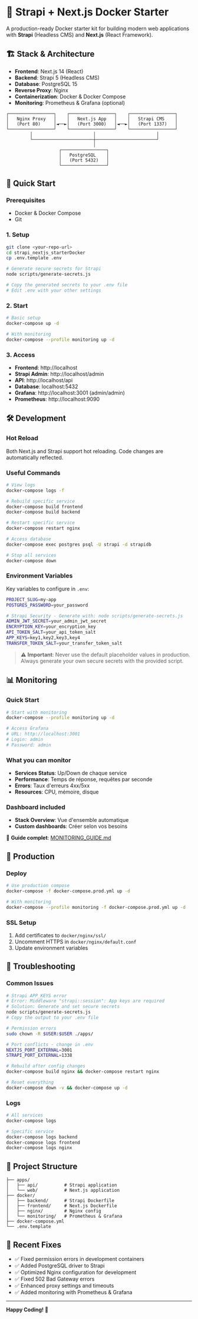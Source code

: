 # 🚀 Strapi + Next.js Docker Starter

A production-ready Docker starter kit for building modern web applications with **Strapi** (Headless CMS) and **Next.js** (React Framework).

## 🏗️ Stack & Architecture

- **Frontend**: Next.js 14 (React)
- **Backend**: Strapi 5 (Headless CMS)
- **Database**: PostgreSQL 15
- **Reverse Proxy**: Nginx
- **Containerization**: Docker & Docker Compose
- **Monitoring**: Prometheus & Grafana (optional)

```
┌─────────────────┐    ┌─────────────────┐    ┌─────────────────┐
│   Nginx Proxy   │    │   Next.js App   │    │   Strapi CMS    │
│   (Port 80)     │◄──►│   (Port 3000)   │◄──►│   (Port 1337)   │
└─────────────────┘    └─────────────────┘    └─────────────────┘
         │                       │                       │
         └───────────────────────┼───────────────────────┘
                                 │
                    ┌─────────────────┐
                    │   PostgreSQL    │
                    │   (Port 5432)   │
                    └─────────────────┘
```

## 🚀 Quick Start

### Prerequisites
- Docker & Docker Compose
- Git

### 1. Setup
```bash
git clone <your-repo-url>
cd strapi_nextjs_starterDocker
cp .env.template .env

# Generate secure secrets for Strapi
node scripts/generate-secrets.js

# Copy the generated secrets to your .env file
# Edit .env with your other settings
```

### 2. Start
```bash
# Basic setup
docker-compose up -d

# With monitoring
docker-compose --profile monitoring up -d
```

### 3. Access
- **Frontend**: http://localhost
- **Strapi Admin**: http://localhost/admin
- **API**: http://localhost/api
- **Database**: localhost:5432
- **Grafana**: http://localhost:3001 (admin/admin)
- **Prometheus**: http://localhost:9090

## 🛠️ Development

### Hot Reload
Both Next.js and Strapi support hot reloading. Code changes are automatically reflected.

### Useful Commands
```bash
# View logs
docker-compose logs -f

# Rebuild specific service
docker-compose build frontend
docker-compose build backend

# Restart specific service
docker-compose restart nginx

# Access database
docker-compose exec postgres psql -U strapi -d strapidb

# Stop all services
docker-compose down
```

### Environment Variables
Key variables to configure in `.env`:
```bash
PROJECT_SLUG=my-app
POSTGRES_PASSWORD=your_password

# Strapi Security - Generate with: node scripts/generate-secrets.js
ADMIN_JWT_SECRET=your_admin_jwt_secret
ENCRYPTION_KEY=your_encryption_key
API_TOKEN_SALT=your_api_token_salt
APP_KEYS=key1,key2,key3,key4
TRANSFER_TOKEN_SALT=your_transfer_token_salt
```

> ⚠️ **Important**: Never use the default placeholder values in production. Always generate your own secure secrets with the provided script.

## 📊 Monitoring

### Quick Start
```bash
# Start with monitoring
docker-compose --profile monitoring up -d

# Access Grafana
# URL: http://localhost:3001
# Login: admin
# Password: admin
```

### What you can monitor
- **Services Status**: Up/Down de chaque service
- **Performance**: Temps de réponse, requêtes par seconde
- **Errors**: Taux d'erreurs 4xx/5xx
- **Resources**: CPU, mémoire, disque

### Dashboard included
- **Stack Overview**: Vue d'ensemble automatique
- **Custom dashboards**: Créer selon vos besoins

📖 **Guide complet**: [MONITORING_GUIDE.md](MONITORING_GUIDE.md)

## 🚀 Production

### Deploy
```bash
# Use production compose
docker-compose -f docker-compose.prod.yml up -d

# With monitoring
docker-compose --profile monitoring -f docker-compose.prod.yml up -d
```

### SSL Setup
1. Add certificates to `docker/nginx/ssl/`
2. Uncomment HTTPS in `docker/nginx/default.conf`
3. Update environment variables

## 🔧 Troubleshooting

### Common Issues
```bash
# Strapi APP_KEYS error
# Error: Middleware "strapi::session": App keys are required
# Solution: Generate and set secure secrets
node scripts/generate-secrets.js
# Copy the output to your .env file

# Permission errors
sudo chown -R $USER:$USER ./apps/

# Port conflicts - change in .env
NEXTJS_PORT_EXTERNAL=3001
STRAPI_PORT_EXTERNAL=1338

# Rebuild after config changes
docker-compose build nginx && docker-compose restart nginx

# Reset everything
docker-compose down -v && docker-compose up -d
```

### Logs
```bash
# All services
docker-compose logs

# Specific service
docker-compose logs backend
docker-compose logs frontend
docker-compose logs nginx
```

## 📁 Project Structure
```
├── apps/
│   ├── api/          # Strapi application
│   └── web/          # Next.js application
├── docker/
│   ├── backend/      # Strapi Dockerfile
│   ├── frontend/     # Next.js Dockerfile
│   ├── nginx/        # Nginx config
│   └── monitoring/   # Prometheus & Grafana
├── docker-compose.yml
└── .env.template
```

## 🔧 Recent Fixes

- ✅ Fixed permission errors in development containers
- ✅ Added PostgreSQL driver to Strapi
- ✅ Optimized Nginx configuration for development
- ✅ Fixed 502 Bad Gateway errors
- ✅ Enhanced proxy settings and timeouts
- ✅ Added monitoring with Prometheus & Grafana

---

**Happy Coding! 🎉** 